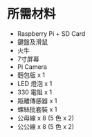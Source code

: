 # 所需材料

* Raspberry Pi + SD Card
* 鍵盤及滑鼠
* 火牛
* 7寸屏幕
* Pi Camera
* 麪包版 x 1
* LED 燈泡 x 1
* 330 電阻 x 1
* 距離傳感器 x 1
* 螺絲批套裝 x 1
* 公母線 x 8 (5 色 x 2)
* 公公線 x 8 (5 色 x 2)

